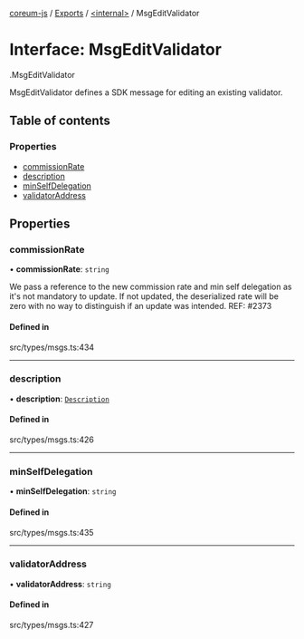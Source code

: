[coreum-js](../README.md) / [Exports](../modules.md) / [<internal\>](../modules/internal_.md) / MsgEditValidator

# Interface: MsgEditValidator

[<internal>](../modules/internal_.md).MsgEditValidator

MsgEditValidator defines a SDK message for editing an existing validator.

## Table of contents

### Properties

- [commissionRate](internal_.MsgEditValidator.md#commissionrate)
- [description](internal_.MsgEditValidator.md#description)
- [minSelfDelegation](internal_.MsgEditValidator.md#minselfdelegation)
- [validatorAddress](internal_.MsgEditValidator.md#validatoraddress)

## Properties

### commissionRate

• **commissionRate**: `string`

We pass a reference to the new commission rate and min self delegation as
it's not mandatory to update. If not updated, the deserialized rate will be
zero with no way to distinguish if an update was intended.
REF: #2373

#### Defined in

src/types/msgs.ts:434

___

### description

• **description**: [`Description`](../modules/internal_.md#description)

#### Defined in

src/types/msgs.ts:426

___

### minSelfDelegation

• **minSelfDelegation**: `string`

#### Defined in

src/types/msgs.ts:435

___

### validatorAddress

• **validatorAddress**: `string`

#### Defined in

src/types/msgs.ts:427
